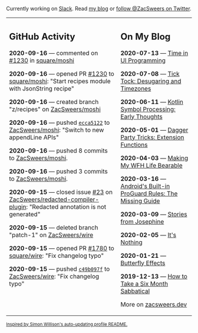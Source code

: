 Currently working on [Slack](https://slack.com/). Read [my blog](https://zacsweers.dev/) or [follow @ZacSweers on Twitter](https://twitter.com/ZacSweers).

<table><tr><td valign="top" width="60%">

## GitHub Activity
<!-- githubActivity starts -->
**2020-09-16** — commented on [#1230](https://github.com/square/moshi/pull/1230#issuecomment-693683693) in [square/moshi](https://api.github.com/repos/square/moshi)

**2020-09-16** — opened PR [#1230](https://api.github.com/repos/square/moshi/pulls/1230) to [square/moshi](https://api.github.com/repos/square/moshi): "Start recipes module with JsonString recipe"

**2020-09-16** — created branch "z/recipes" on [ZacSweers/moshi](https://api.github.com/repos/ZacSweers/moshi)

**2020-09-16** — pushed [`ecca5122`](https://github.com/ZacSweers/moshi/commit/ecca5122a0e3471e1c1b6a9f9a9a254b8d2ac992) to [ZacSweers/moshi](https://api.github.com/repos/ZacSweers/moshi): "Switch to new appendLine APIs"

**2020-09-16** — pushed 8 commits to [ZacSweers/moshi](https://api.github.com/repos/ZacSweers/moshi).

**2020-09-16** — pushed 3 commits to [ZacSweers/moshi](https://api.github.com/repos/ZacSweers/moshi).

**2020-09-15** — closed issue [#23](https://api.github.com/repos/ZacSweers/redacted-compiler-plugin/issues/23) on [ZacSweers/redacted-compiler-plugin](https://api.github.com/repos/ZacSweers/redacted-compiler-plugin): "Redacted annotation is not generated"

**2020-09-15** — deleted branch "patch-1" on [ZacSweers/wire](https://api.github.com/repos/ZacSweers/wire)

**2020-09-15** — opened PR [#1780](https://api.github.com/repos/square/wire/pulls/1780) to [square/wire](https://api.github.com/repos/square/wire): "Fix changelog typo"

**2020-09-15** — pushed [`c49b097f`](https://github.com/ZacSweers/wire/commit/c49b097f1e05efb69351973ce6ddef8e63778b89) to [ZacSweers/wire](https://api.github.com/repos/ZacSweers/wire): "Fix changelog typo"
<!-- githubActivity ends -->
</td><td valign="top" width="40%">

## On My Blog
<!-- blog starts -->
**2020-07-13** — [Time in UI Programming](https://www.zacsweers.dev/time-in-ui/)

**2020-07-08** — [Tick Tock: Desugaring and Timezones](https://www.zacsweers.dev/ticktock-desugaring-timezones/)

**2020-06-11** — [Kotlin Symbol Processing: Early Thoughts](https://www.zacsweers.dev/kotlin-symbol-processor-early-thoughts/)

**2020-05-01** — [Dagger Party Tricks: Extension Functions](https://www.zacsweers.dev/dagger-party-tricks-extension-functions/)

**2020-04-03** — [Making My WFH Life Bearable](https://www.zacsweers.dev/making-wfh-life-bearable/)

**2020-03-16** — [Android's Built-in ProGuard Rules: The Missing Guide](https://www.zacsweers.dev/android-proguard-rules/)

**2020-03-09** — [Stories from Josephine](https://www.zacsweers.dev/stories-from-josephine/)

**2020-02-05** — [It's Nothing](https://www.zacsweers.dev/its-nothing/)

**2020-01-21** — [Butterfly Effects](https://www.zacsweers.dev/butterfly-effects/)

**2019-12-13** — [How to Take a Six Month Sabbatical](https://www.zacsweers.dev/how-to-take-a-six-month-sabbatical/)
<!-- blog ends -->
More on [zacsweers.dev](https://zacsweers.dev/)
</td></tr></table>

<sub><a href="https://simonwillison.net/2020/Jul/10/self-updating-profile-readme/">Inspired by Simon Willison's auto-updating profile README.</a></sub>